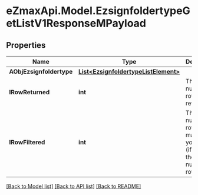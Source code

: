 
# eZmaxApi.Model.EzsignfoldertypeGetListV1ResponseMPayload

## Properties

Name | Type | Description | Notes
------------ | ------------- | ------------- | -------------
**AObjEzsignfoldertype** | [**List&lt;EzsignfoldertypeListElement&gt;**](EzsignfoldertypeListElement.md) |  | 
**IRowReturned** | **int** | The number of rows returned | 
**IRowFiltered** | **int** | The number of rows matching your filters (if any) or the total number of rows | 

[[Back to Model list]](../README.md#documentation-for-models)
[[Back to API list]](../README.md#documentation-for-api-endpoints)
[[Back to README]](../README.md)

